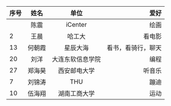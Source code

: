 |序号    | 姓名        |  单位    |  爱好       |
| :---        |   :----:    |   :----:    |          ---: |
|          | 陈震     |  iCenter    |     绘画     |
|     2     |  王晨    |  哈工大    |    看电影      |
|     13    |  何朝霞    |  星辰大海   |    看书，看骑行，聊天      |
|     20     |  刘洋    |  大连东软信息学院    |    编程      |
|     27     |  郑海昊    |  西安邮电大学    |    听音乐      |
|  7        |   刘锦涛   |    THU  |     蹦迪     |
|  10        |   伍海翔   |    湖南工商大学  |     运动    |



